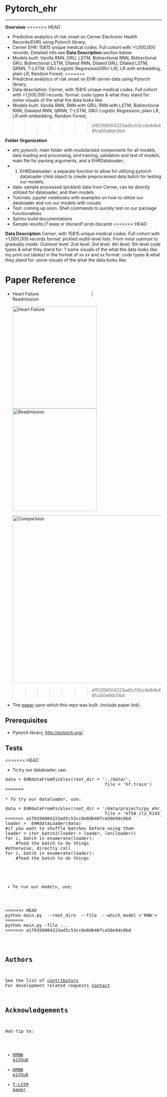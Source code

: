 # Pytorch_ehr
***************** 

**Overview**
<<<<<<< HEAD
* Predictive analytics of risk onset on Cerner Electronic Health Records(EHR) using Pytorch library;
* Cerner EHR: 15815 unique medical codes. Full cohort with >1,000,000 records. Detailed info see  **Data Description** section below.
* Models built: Vanilla RNN, GRU, LSTM, Bidirectional RNN, Bidirectional GRU, Bidirectional LSTM, Dilated RNN, Dilated GRU, Dilated LSTM, QRNN, T-LSTM, GRU-Logistic Regression(GRU-LR), LR with embedding, plain LR, Random Forest;
=======
* Predictive analytics of risk onset on EHR cerner data using Pytorch library;
* Data description: Cerner, with 15815 unique medical codes. Full cohort with >1,000,000 records.
format: 
code types & what they stand for: 
some visuals of the what the data looks like: 
* Models built: Vanilla RNN, RNN with GRU, RNN with LSTM, Bidirectional RNN, Dialated RNN, QRNN, T-LSTM, GRU-Logistic Regression, plain LR, LR with embedding, Random Forest;
>>>>>>> a1f0356004223ad5c53cc8e8db48fca50e9dc0bd

**Folder Organization**
* ehr_pytorch: main folder with modularized components for all models, data loading and processing, and training, validation and test of models, main file for parsing arguments, and a EHRDataloader;
* 1. EHRDataloader: a separate function to allow for utilizing pytorch dataloader child object to create preprocessed data batch for testing our models;
* data: sample processed (pickled) data from Cerner, can be directly utilized for dataloader, and then models
* Tutorials: jupyter notebooks with examples on how to utilize our dataloader and run our models with visuals
* Test: coming up soon. Shell commands to quickly test on our package functionalities
* Sphinx build documentations
* Sample results:(? keep or discard? prob discard) 
<<<<<<< HEAD

**Data Description**
Cerner, with 15815 unique medical codes. Full cohort with >1,000,000 records 
format: pickled multil-level lists. From most outmost to gradually inside:  Outmost level: 2nd level:  3rd level: 4th level:  5th level 
code types & what they stand for: ?
some visuals of the what the data looks like: my print out tables) 
in the format of xx xx and xx 
format: 
code types & what they stand for: 
some visuals of the what the data looks like: 

**Paper Reference**
=======
* Heart Failure   &nbsp; &nbsp; &nbsp; &nbsp; &nbsp; &nbsp; &nbsp; &nbsp; &nbsp; &nbsp; &nbsp; &nbsp; &nbsp; &nbsp; &nbsp; &nbsp; &nbsp; &nbsp; &nbsp; &nbsp; &nbsp; |    &nbsp; &nbsp; &nbsp; &nbsp; &nbsp; &nbsp; &nbsp; &nbsp; &nbsp; &nbsp; &nbsp; &nbsp; &nbsp; &nbsp; &nbsp; &nbsp; &nbsp; &nbsp; &nbsp; &nbsp; &nbsp; Readmission
  <p float= "left">
       <img src="SampleResults/HF.png" alt="Heart Failure" alt="List screen" title="List screen" height = "330" width="270" />
       <img src="SampleResults/Readm.png" alt="Readmission" height = "330" width="270" />
  </p>
  <p float="left">
        <img src="SampleResults/comparision.png" alt="Comparision" width="540" />
  </p>
>>>>>>> a1f0356004223ad5c53cc8e8db48fca50e9dc0bd
* The [paper]() upon which this repo was built. (include paper link)


## Prerequisites

* Pytorch library, <http://pytorch.org/> 


## Tests

<<<<<<< HEAD
* To try our dataloader, use:
<pre>
data = EHRdataFromPickles(root_dir = '../data/', 
                                      file = 'hf.train')
=======

* To try our dataloader, use:
<pre>
data = EHRdataFromPickles(root_dir = '/data/projects/py_ehr_2/Data/', 
                                      file = 'hf50_cl2_h143_ref_t1.train')
>>>>>>> a1f0356004223ad5c53cc8e8db48fca50e9dc0bd
loader =  EHRdataLoader(data)
#if you want to shuffle batches before using them 
loader = iter_batch2(loader = loader, len(loader))
for i, batch in enumerate(loader): 
    #feed the batch to do things 
#otherwise, directly call 
for i, batch in enumerate(loader): 
    #feed the batch to do things
</pre>

* To run our models, use:
<pre>
<<<<<<< HEAD
python main.py  --root_dire<your folder that contains data file>  --file <filename> --which_model <'RNN'>  --optimizer<'adam'>....
=======
python main.py -file ... 
>>>>>>> a1f0356004223ad5c53cc8e8db48fca50e9dc0bd
</pre>


## Authors

See the list of [contributors]( https://github.com/ZhiGroup/pytorch_ehr/graphs/contributors)
For development related requests [Contact](https://github.com/chocolocked)

## Acknowledgements

Hat-tip to:
* [DRNN github](https://github.com/zalandoresearch/pt-dilate-rnn)
* [QRNN github](https://github.com/salesforce/pytorch-qrnn)
* [T-LSTM paper](http://biometrics.cse.msu.edu/Publications/MachineLearning/Baytasetal_PatientSubtypingViaTimeAwareLSTMNetworks.pdf)



